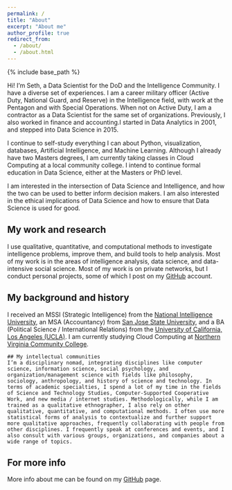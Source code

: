 ```yaml
---
permalink: /
title: "About"
excerpt: "About me"
author_profile: true
redirect_from: 
  - /about/
  - /about.html
---
```


{% include base_path %}

Hi! I’m Seth, a Data Scientist for the DoD and the Intelligence Community. I have a diverse set of experiences. I am a career military officer (Active Duty, National Guard, and Reserve) in the Intelligence field, with work at the Pentagon and with Special Operations. When not on Active Duty, I am a contractor as a Data Scientist for the same set of organizations. Previously, I also worked in finance and accounting.I started in Data Analytics in 2001, and stepped into Data Science in 2015.

I continue to self-study everything I can about Python, visualization, databases, Artificial Intelligence, and Machine Learning. Although I already have two Masters degrees, I am currently taking classes in Cloud Computing at a local community college. I intend to continue formal education in Data Science, either at the Masters or PhD level.

I am interested in the intersection of Data Science and Intelligence, and how the two can be used to better inform decision makers. I am also interested in the ethical implications of Data Science and how to ensure that Data Science is used for good.

## My work and research
I use qualitative, quantitative, and computational methods to investigate intelligence problems, improve them, and build tools to help analysis. Most of my work is in the areas of intelligence analysis, data science, and data-intensive social science. Most of my work is on private networks, but I conduct personal projects, some of which I post on my [GitHub](https://www.github.com/sethlabadie) account.

## My background and history
I received an MSSI (Strategic Intelligence) from the [National Intelligence University](https://www.ni-u.edu), an MSA (Accountancy) from [San Jose State University](https://www.sjsu.edu), and a BA (Political Science / International Relations) from the [University of California, Los Angeles (UCLA)](https://www.ucla.edu). I am currently studying Cloud Computing at [Northern Virginia Community College](https://www.nvcc.edu).

```
## My intellectual communities
I’m a disciplinary nomad, integrating disciplines like computer science, information science, social psychology, and organization/management science with fields like philosophy, sociology, anthropology, and history of science and technology. In terms of academic specialties, I spend a lot of my time in the fields of Science and Technology Studies, Computer-Supported Cooperative Work, and new media / internet studies. Methodologically, while I am trained as a qualitative ethnographer, I also rely on other qualitative, quantitative, and computational methods. I often use more statistical forms of analysis to contextualize and further support more qualitative approaches, frequently collaborating with people from other disciplines. I frequently speak at conferences and events, and I also consult with various groups, organizations, and companies about a wide range of topics.
```

For more info
------
More info about me can be found on my [GitHub](https://www.github.com/sethlabadie) page.
